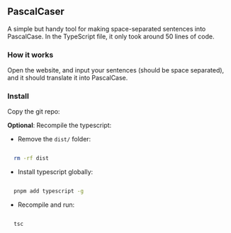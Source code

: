 ## PascalCaser

A simple but handy tool for making space-separated sentences into PascalCase. In the TypeScript file, it only took around 50 lines of code.

### How it works

Open the website, and input your sentences (should be space separated), and it should translate it into PascalCase.

### Install

Copy the git repo:

<!--TODO: Write the step to copy the repo-->

**Optional**: Recompile the typescript:

- Remove the `dist/` folder:

```bash

  rm -rf dist

```

- Install typescript globally:

```bash

  pnpm add typescript -g

```

- Recompile and run:

```bash

  tsc

```
